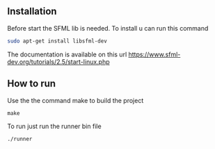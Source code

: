 ## Installation

Before start the SFML lib is needed. To install u can run this command 

```bash
sudo apt-get install libsfml-dev
```

The documentation is available on this url https://www.sfml-dev.org/tutorials/2.5/start-linux.php


## How to run

Use the the command make to build the project
```
make 
```

To run just run the runner bin file
```
./runner
```